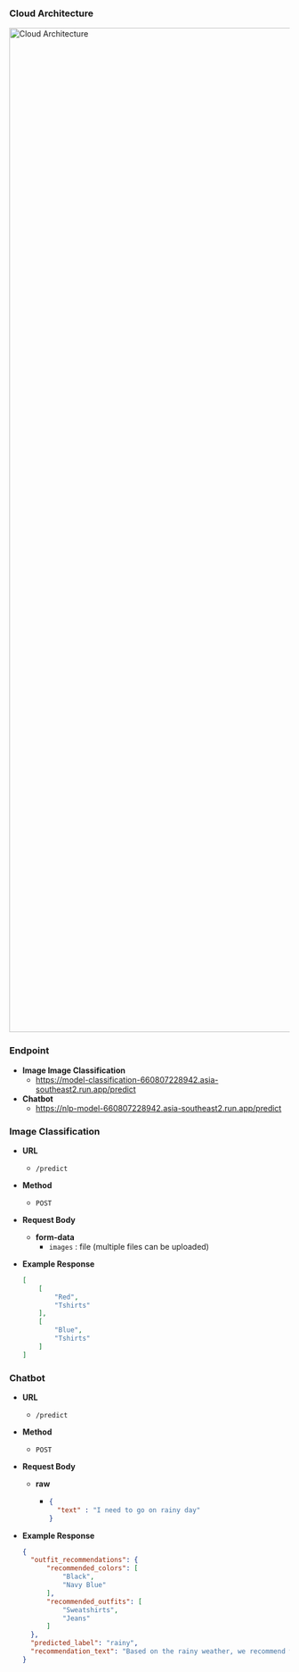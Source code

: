 ### Cloud Architecture
<img width="1800px" alt="Cloud Architecture" src="https://github.com/TirtaKY25/Fasrecon_App/blob/main/Cloud%20Computing/Cloud%20Architecture.jpg">

### Endpoint
- **Image Image Classification**
    - https://model-classification-660807228942.asia-southeast2.run.app/predict
- **Chatbot**
    - https://nlp-model-660807228942.asia-southeast2.run.app/predict

### Image Classification

- **URL**
  - `/predict`

- **Method**
  - `POST`

- **Request Body**
  - **form-data**
    - `images` : file (multiple files can be uploaded)

- **Example Response**
  ```json
  [
      [
          "Red",
          "Tshirts"
      ],
      [
          "Blue",
          "Tshirts"
      ]
  ]

### Chatbot

- **URL**
  - `/predict`

- **Method**
  - `POST`

- **Request Body**
  - **raw**
    - ```json
      {
        "text" : "I need to go on rainy day"
      }

- **Example Response**
  ```json
  {
    "outfit_recommendations": {
        "recommended_colors": [
            "Black",
            "Navy Blue"
        ],
        "recommended_outfits": [
            "Sweatshirts",
            "Jeans"
        ]
    },
    "predicted_label": "rainy",
    "recommendation_text": "Based on the rainy weather, we recommend wearing: Sweatshirts, Jeans in colors like Black, Navy Blue."
  }

